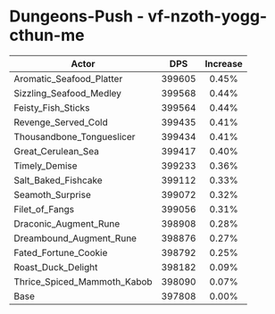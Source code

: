 # Dungeons-Push - vf-nzoth-yogg-cthun-me
| Actor | DPS | Increase |
|---|:---:|:---:|
|Aromatic_Seafood_Platter|399605|0.45%|
|Sizzling_Seafood_Medley|399568|0.44%|
|Feisty_Fish_Sticks|399564|0.44%|
|Revenge_Served_Cold|399435|0.41%|
|Thousandbone_Tongueslicer|399434|0.41%|
|Great_Cerulean_Sea|399417|0.40%|
|Timely_Demise|399233|0.36%|
|Salt_Baked_Fishcake|399112|0.33%|
|Seamoth_Surprise|399072|0.32%|
|Filet_of_Fangs|399056|0.31%|
|Draconic_Augment_Rune|398908|0.28%|
|Dreambound_Augment_Rune|398876|0.27%|
|Fated_Fortune_Cookie|398792|0.25%|
|Roast_Duck_Delight|398182|0.09%|
|Thrice_Spiced_Mammoth_Kabob|398090|0.07%|
|Base|397808|0.00%|

